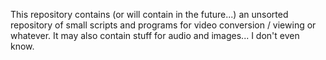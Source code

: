 This repository contains (or will contain in the future...) an unsorted repository of small scripts and programs for video conversion / viewing or whatever.
It may also contain stuff for audio and images... I don't even know.
